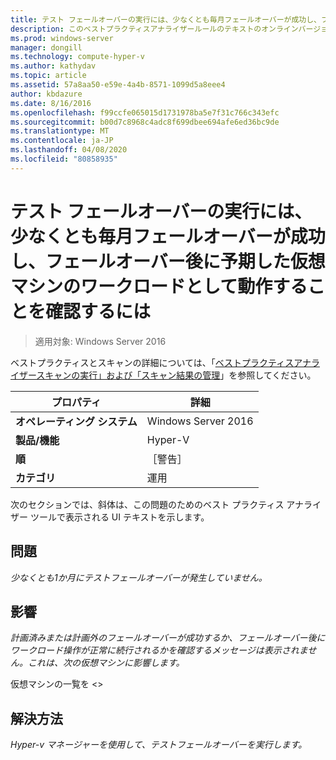 ```yaml
---
title: テスト フェールオーバーの実行には、少なくとも毎月フェールオーバーが成功し、フェールオーバー後に予期した仮想マシンのワークロードとして動作することを確認するには
description: このベストプラクティスアナライザールールのテキストのオンラインバージョン。
ms.prod: windows-server
manager: dongill
ms.technology: compute-hyper-v
ms.author: kathydav
ms.topic: article
ms.assetid: 57a8aa50-e59e-4a4b-8571-1099d5a8eee4
author: kbdazure
ms.date: 8/16/2016
ms.openlocfilehash: f99ccfe065015d1731978ba5e7f31c766c343efc
ms.sourcegitcommit: b00d7c8968c4adc8f699dbee694afe6ed36bc9de
ms.translationtype: MT
ms.contentlocale: ja-JP
ms.lasthandoff: 04/08/2020
ms.locfileid: "80858935"
---
```

# <a name="test-failovers-should-be-carried-out-at-least-monthly-to-verify-that-failover-will-succeed-and-that-virtual-machine-workloads-will-operate-as-expected-after-failover"></a>テスト フェールオーバーの実行には、少なくとも毎月フェールオーバーが成功し、フェールオーバー後に予期した仮想マシンのワークロードとして動作することを確認するには

>適用対象: Windows Server 2016

ベストプラクティスとスキャンの詳細については、「[ベストプラクティスアナライザースキャンの実行」および「スキャン結果の管理](https://go.microsoft.com/fwlink/p/?LinkID=223177)」を参照してください。  
  
|プロパティ|詳細|  
|-|-|  
|**オペレーティング システム**|Windows Server 2016| 
|**製品/機能**|Hyper-V|  
|**順**|［警告］|  
|**カテゴリ**|運用|  
  
次のセクションでは、斜体は、この問題のためのベスト プラクティス アナライザー ツールで表示される UI テキストを示します。  
  
## <a name="issue"></a>問題  
*少なくとも1か月にテストフェールオーバーが発生していません。*  
  
## <a name="impact"></a>影響  
*計画済みまたは計画外のフェールオーバーが成功するか、フェールオーバー後にワークロード操作が正常に続行されるかを確認するメッセージは表示されません。これは、次の仮想マシンに影響します。*  
  
仮想マシンの一覧を \<>  
  
## <a name="resolution"></a>解決方法  
*Hyper-v マネージャーを使用して、テストフェールオーバーを実行します。*  
  


